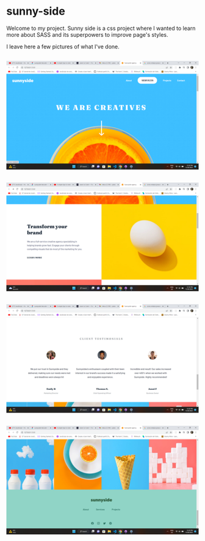 # sunny-side

Welcome to my project.
Sunny side is a css project where I wanted to learn more about SASS and its superpowers to improve page's styles.

I leave here a few pictures of what I've done.

## ![picture-1](<./images-sunny/Screenshot%20(9).png>)

## ![picture-2](<./images-sunny/Screenshot%20(11).png>)

## ![picture-3](<./images-sunny/Screenshot%20(8).png>)

## ![picture-4](<./images-sunny/Screenshot%20(10).png>)
